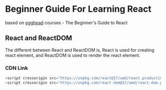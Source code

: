 # Beginner Guide For Learning React

based on [egghead](https://egghead.io/courses/the-beginner-s-guide-to-react) courses - The Beginner's Guide to React

## React and ReactDOM

The different between React and ReactDOM is, React is used for creating react element, and ReactDOM is used to render the react element.

### CDN Link

```javascript
<script crossorigin src="https://unpkg.com/react@17/umd/react.production.min.js"></script>
<script crossorigin src="https://unpkg.com/react-dom@17/umd/react-dom.production.min.js"></script>
```
